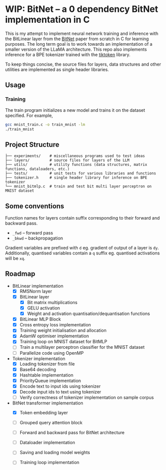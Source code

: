 # WIP: BitNet – a 0 dependency BitNet implementation in C

This is my attempt to implement neural network training and inference with the BitLinear layer from the [BitNet](https://arxiv.org/abs/2310.11453) paper from scratch in C for learning purposes. The long term goal is to work towards an implementation of a smaller version of the LLaMA architecture. This repo also implements inference for a BPE tokenizer trained with the [tiktoken](https://github.com/openai/tiktoken) library.

To keep things concise, the source files for layers, data structures and other utilities are implemented as single header libraries.

## Usage

### Training

The train program initializes a new model and trains it on the dataset specified. For example,

```sh
gcc mnist_train.c -o train_mnist -lm
./train_mnist
```

## Project Structure

```plaintext
├── experiments/    # miscellaneous programs used to test ideas
├── layers/         # source files for layers of the LLM
├── utils/          # utility functions (data structures, matrix functions, dataloaders, etc.)
├── tests/          # unit tests for various libraries and functions
├── tokenizer.h     # single header library for inference on BPE tokenizer
└── mnist_bitmlp.c  # train and test bit multi layer perceptron on MNIST dataset
```

## Some conventions

Function names for layers contain suffix corresponding to their forward and backward pass.

- `_fwd` – forward pass
- `_bkwd` – backpropagation

Gradient variables are prefixed with `d` eg. gradient of output of a layer is `dy`. Additionally, quantised variables contain a `q` suffix eg. quantised activations will be `xq`.

## Roadmap

- BitLinear implementation
    - [x] RMSNorm layer
    - [x] BitLinear layer
        - [x] Bit matrix multiplications
        - [x] GELU activation
        - [x] Weight and activation quantisation/dequantisation functions
    - [x] BitLinear MLP Block
    - [x] Cross entropy loss implementation
    - [x] Training weight initialisation and allocation
    - [x] AdamW optimiser implementation
    - [x] Training loop on MNIST dataset for BitMLP
    - [ ] Train a multilayer perceptron classifier for the MNIST dataset
    - [ ] Parallelize code using OpenMP
- Tokenizer implementation
    - [x] Loading tokenizer from file
    - [x] Base64 decoding
    - [x] Hashtable implementation
    - [x] PriorityQueue implementation
    - [x] Encode text to input ids using tokenizer
    - [x] Decode input ids to text using tokenizer
    - [ ] Verify correctness of tokenizer implementation on sample corpus
- BitNet transformer implementation
    - [x] Token embedding layer
    - [ ] Grouped query attention block
    - [ ] Forward and backward pass for BitNet architecture
    - [ ] Dataloader implementation
    - [ ] Saving and loading model weights
    - [ ] Training loop implementation

